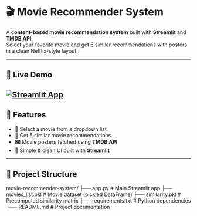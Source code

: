 # 🎬 Movie Recommender System

A **content-based movie recommendation system** built with **Streamlit** and **TMDB API**.  
Select your favorite movie and get 5 similar recommendations with posters in a clean Netflix-style layout.  

---

## 🚀 Live Demo  

[![Streamlit App](https://static.streamlit.io/badges/streamlit_badge_black_white.svg)](https://movierecommendersystem-5.streamlit.app/)  
---

## 📌 Features
- 🎥 Select a movie from a dropdown list  
- 🤖 Get 5 similar movie recommendations  
- 🖼️ Movie posters fetched using **TMDB API**  
- 🎨 Simple & clean UI built with **Streamlit**  

---

## 📂 Project Structure
movie-recommender-system/
├── app.py                # Main Streamlit app
├── movies_list.pkl       # Movie dataset (pickled DataFrame)
├── similarity.pkl        # Precomputed similarity matrix
├── requirements.txt      # Python dependencies
└── README.md             # Project documentation

